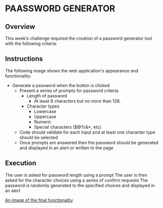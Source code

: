 # PAASSWORD GENERATOR


## Overview

This week’s challenge required the creation of a password generator tool with the following criteria:

## Instructions

The following image shows the web application's appearance and functionality:

* Generate a password when the button is clicked
  * Present a series of prompts for password criteria
    * Length of password
      * At least 8 characters but no more than 128.
    * Character types
      * Lowercase
      * Uppercase
      * Numeric
      * Special characters ($@%&*, etc)
  * Code should validate for each input and at least one character type should be selected
  * Once prompts are answered then the password should be generated and displayed in an alert or written to the page


## Execution
The user is asked for password length using a prompt
The user is then asked for the character choices using a series of confirm requests
The password is randomly generated to the specified choices and displayed in an alert

[An image of the final functionality](./assets/Screenshot%202023-11-24%20201631.png)